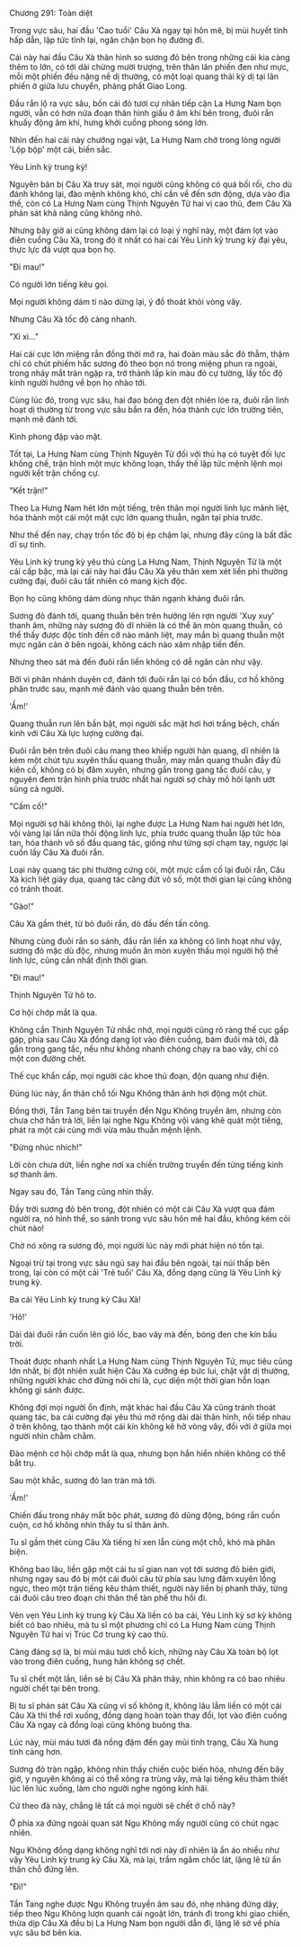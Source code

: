 




Chương 291: Toàn diệt


Trong vực sâu, hai đầu 'Cao tuổi' Câu Xà ngay tại hôn mê, bị mùi huyết tinh hấp dẫn, lập tức tỉnh lại, ngăn chặn bọn họ đường đi.

Cái này hai đầu Câu Xà thân hình so sương đỏ bên trong những cái kia càng thêm to lớn, có tới dài chừng mười trượng, trên thân lân phiến đen như mực, mỗi một phiến đều nặng nề dị thường, có một loại quang thải kỳ dị tại lân phiến ở giữa lưu chuyển, phảng phất Giao Long.

Đầu rắn lộ ra vực sâu, bốn cái đỏ tươi cự nhãn tiếp cận La Hưng Nam bọn người, vẫn có hơn nửa đoạn thân hình giấu ở âm khí bên trong, đuôi rắn khuấy động âm khí, hưng khởi cuồng phong sóng lớn.

Nhìn đến hai cái này chướng ngại vật, La Hưng Nam chờ trong lòng người 'Lộp bộp' một cái, biến sắc.

Yêu Linh kỳ trung kỳ!

Nguyên bản bị Câu Xà truy sát, mọi người cũng không có quá bối rối, cho dù đánh không lại, đào mệnh không khó, chỉ cần về đến sơn động, dựa vào địa thế, còn có La Hưng Nam cùng Thịnh Nguyên Tử hai vị cao thủ, đem Câu Xà phản sát khả năng cũng không nhỏ.

Nhưng bây giờ ai cũng không dám lại có loại ý nghĩ này, một đám lọt vào điên cuồng Câu Xà, trong đó ít nhất có hai cái Yêu Linh kỳ trung kỳ đại yêu, thực lực đã vượt qua bọn họ.

"Đi mau!"

Có người lớn tiếng kêu gọi.

Mọi người không dám tí nào dừng lại, ý đồ thoát khỏi vòng vây.

Nhưng Câu Xà tốc độ càng nhanh.

"Xì xì..."

Hai cái cực lớn miệng rắn đồng thời mở ra, hai đoàn màu sắc đỏ thẫm, thậm chí có chút phiếm hắc sương đỏ theo bọn nó trong miệng phun ra ngoài, trong nháy mắt tràn ngập ra, trở thành lấp kín màu đỏ cự tường, lấy tốc độ kinh người hướng về bọn họ nhào tới.

Cùng lúc đó, trong vực sâu, hai đạo bóng đen đột nhiên lóe ra, đuôi rắn linh hoạt dị thường từ trong vực sâu bắn ra đến, hóa thành cực lớn trường tiên, mạnh mẽ đánh tới.

Kình phong đập vào mặt.

Tốt tại, La Hưng Nam cùng Thịnh Nguyên Tử đối với thủ hạ có tuyệt đối lực khống chế, trận hình một mực không loạn, thấy thế lập tức mệnh lệnh mọi người kết trận chống cự.

"Kết trận!"

Theo La Hưng Nam hét lớn một tiếng, trên thân mọi người linh lực mãnh liệt, hóa thành một cái một mặt cực lớn quang thuẫn, ngăn tại phía trước.

Như thế đến nay, chạy trốn tốc độ bị ép chậm lại, nhưng đây cũng là bất đắc dĩ sự tình.

Yêu Linh kỳ trung kỳ yêu thú cùng La Hưng Nam, Thịnh Nguyên Tử là một cái cấp bậc, mà lại cái này hai đầu Câu Xà yêu thân xem xét liền phi thường cường đại, đuôi câu tất nhiên có mang kịch độc.

Bọn họ cũng không dám dùng nhục thân ngạnh kháng đuôi rắn.

Sương đỏ đánh tới, quang thuẫn bên trên hướng lên rợn người 'Xuy xuy' thanh âm, những này sương đỏ dĩ nhiên là có thể ăn mòn quang thuẫn, có thể thấy được độc tính đến cỡ nào mãnh liệt, may mắn bị quang thuẫn một mực ngăn cản ở bên ngoài, không cách nào xâm nhập tiến đến.

Nhưng theo sát mà đến đuôi rắn liền không có dễ ngăn cản như vậy.

Bởi vì phân nhánh duyên cớ, đánh tới đuôi rắn lại có bốn đầu, cơ hồ không phân trước sau, mạnh mẽ đánh vào quang thuẫn bên trên.

'Ầm!'

Quang thuẫn run lên bần bật, mọi người sắc mặt hơi hơi trắng bệch, chấn kinh với Câu Xà lực lượng cường đại.

Đuôi rắn bên trên đuôi câu mang theo khiếp người hàn quang, dĩ nhiên là kém một chút tựu xuyên thấu quang thuẫn, may mắn quang thuẫn đầy đủ kiên cố, không có bị đâm xuyên, nhưng gần trong gang tấc đuôi câu, y nguyên đem trận hình phía trước nhất hai người sợ chảy mồ hôi lạnh ướt sũng cả người.

"Cấm cố!"

Mọi người sợ hãi không thôi, lại nghe được La Hưng Nam hai người hét lớn, vội vàng lại lần nữa thôi động linh lực, phía trước quang thuẫn lập tức hòa tan, hóa thành vô số đầu quang tác, giống như từng sợi chạm tay, ngược lại cuốn lấy Câu Xà đuôi rắn.

Loại này quang tác phi thường cứng cỏi, một mực cầm cố lại đuôi rắn, Câu Xà kịch liệt giãy dụa, quang tác căng đứt vô số, một thời gian lại cũng không có tránh thoát.

"Gào!"

Câu Xà gầm thét, từ bỏ đuôi rắn, dò đầu đến tấn công.

Nhưng cùng đuôi rắn so sánh, đầu rắn liền xa không có linh hoạt như vậy, sương đỏ mặc dù độc, nhưng muốn ăn mòn xuyên thấu mọi người hộ thể linh lực, cũng cần nhất định thời gian.

"Đi mau!"

Thịnh Nguyên Tử hô to.

Cơ hội chớp mắt là qua.

Không cần Thịnh Nguyên Tử nhắc nhở, mọi người cũng rõ ràng thế cục gấp gáp, phía sau Câu Xà đồng dạng lọt vào điên cuồng, bám đuôi mà tới, đã gần trong gang tấc, nếu như không nhanh chóng chạy ra bao vây, chỉ có một con đường chết.

Thế cục khẩn cấp, mọi người các khoe thủ đoạn, độn quang như điện.

Đúng lúc này, ẩn thân chỗ tối Ngu Không thân ảnh hơi động một chút.

Đồng thời, Tần Tang bên tai truyền đến Ngu Không truyền âm, nhưng còn chưa chờ hắn trả lời, liền lại nghe Ngu Không vội vàng khẽ quát một tiếng, phát ra một cái cùng mới vừa mâu thuẫn mệnh lệnh.

"Đừng nhúc nhích!"

Lời còn chưa dứt, liền nghe nơi xa chiến trường truyền đến từng tiếng kinh sợ thanh âm.

Ngay sau đó, Tần Tang cũng nhìn thấy.

Đầy trời sương đỏ bên trong, đột nhiên có một cái Câu Xà vượt qua đám người ra, nó hình thể, so sánh trong vực sâu hôn mê hai đầu, không kém cỏi chút nào!

Chờ nó xông ra sương đỏ, mọi người lúc này mới phát hiện nó tồn tại.

Ngoại trừ tại trong vực sâu ngủ say hai đầu bên ngoài, tại núi thấp bên trong, lại còn có một cái 'Trẻ tuổi' Câu Xà, đồng dạng cũng là Yêu Linh kỳ trung kỳ.

Ba cái Yêu Linh kỳ trung kỳ Câu Xà!

'Hô!'

Dài dài đuôi rắn cuốn lên gió lốc, bao vây mà đến, bóng đen che kín bầu trời.

Thoát được nhanh nhất La Hưng Nam cùng Thịnh Nguyên Tử, mục tiêu cũng lớn nhất, bị đột nhiên xuất hiện Câu Xà cưỡng ép bức lui, chật vật dị thường, những người khác chớ đừng nói chi là, cục diện một thời gian hỗn loạn không gì sánh được.

Không đợi mọi người ổn định, mặt khác hai đầu Câu Xà cũng tránh thoát quang tác, ba cái cường đại yêu thú mở rộng dài dài thân hình, nối tiếp nhau ở trên không, tạo thành một cái kín không kẽ hở vòng vây, đối với ở giữa mọi người nhìn chằm chằm.

Đào mệnh cơ hội chớp mắt là qua, nhưng bọn hắn hiển nhiên không có thể bắt trụ.

Sau một khắc, sương đỏ lan tràn mà tới.

'Ầm!'

Chiến đấu trong nháy mắt bộc phát, sương đỏ dũng động, bóng rắn cuồn cuộn, cơ hồ không nhìn thấy tu sĩ thân ảnh.

Tu sĩ gầm thét cùng Câu Xà tiếng hí xen lẫn cùng một chỗ, khó mà phân biện.

Không bao lâu, liền gặp một cái tu sĩ gian nan vọt tới sương đỏ biên giới, nhưng ngay sau đó bị một cái đuôi câu từ phía sau lưng đâm xuyên lồng ngực, theo một trận tiếng kêu thảm thiết, người này liền bị phanh thây, từng cái đuôi câu treo đoạn chi thân thể tàn phế thu hồi đi.

Vẻn vẹn Yêu Linh kỳ trung kỳ Câu Xà liền có ba cái, Yêu Linh kỳ sơ kỳ không biết có bao nhiêu, mà tu sĩ một phương chỉ có La Hưng Nam cùng Thịnh Nguyên Tử hai vị Trúc Cơ trung kỳ cao thủ.

Càng đáng sợ là, bị mùi máu tươi chỗ kích, những này Câu Xà toàn bộ lọt vào trong điên cuồng, hung hãn không sợ chết.

Tu sĩ chết một lần, liền sẽ bị Câu Xà phân thây, nhìn không ra có bao nhiêu người chết tại bên trong.

Bị tu sĩ phản sát Câu Xà cũng vì số không ít, không lâu lắm liền có một cái Câu Xà thi thể rơi xuống, đồng dạng hoàn toàn thay đổi, lọt vào điên cuồng Câu Xà ngay cả đồng loại cũng không buông tha.

Lúc này, mùi máu tươi đã nồng đậm đến gay mũi tình trạng, Câu Xà hung tính càng hơn.

Sương đỏ tràn ngập, không nhìn thấy chiến cuộc biến hóa, nhưng đến bây giờ, y nguyên không ai có thể xông ra trùng vây, mà lại tiếng kêu thảm thiết lúc lên lúc xuống, làm cho người nghe ngóng kinh hãi.

Cứ theo đà này, chẳng lẽ tất cả mọi người sẽ chết ở chỗ này?

Ở phía xa đứng ngoài quan sát Ngu Không mấy người cũng có chút ngạc nhiên.

Ngu Không đồng dạng không nghĩ tới nơi này dĩ nhiên là ẩn áo nhiều như vậy Yêu Linh kỳ trung kỳ Câu Xà, mà lại, trầm ngâm chốc lát, lặng lẽ từ ẩn thân chỗ đứng lên.

"Đi!"

Tần Tang nghe được Ngu Không truyền âm sau đó, nhẹ nhàng đứng dậy, tiếp theo Ngu Không lượn quanh cái ngoặt lớn, tránh đi trong khi giao chiến, thừa dịp Câu Xà đều bị La Hưng Nam bọn người dẫn đi, lặng lẽ sờ về phía vực sâu bờ bên kia.




